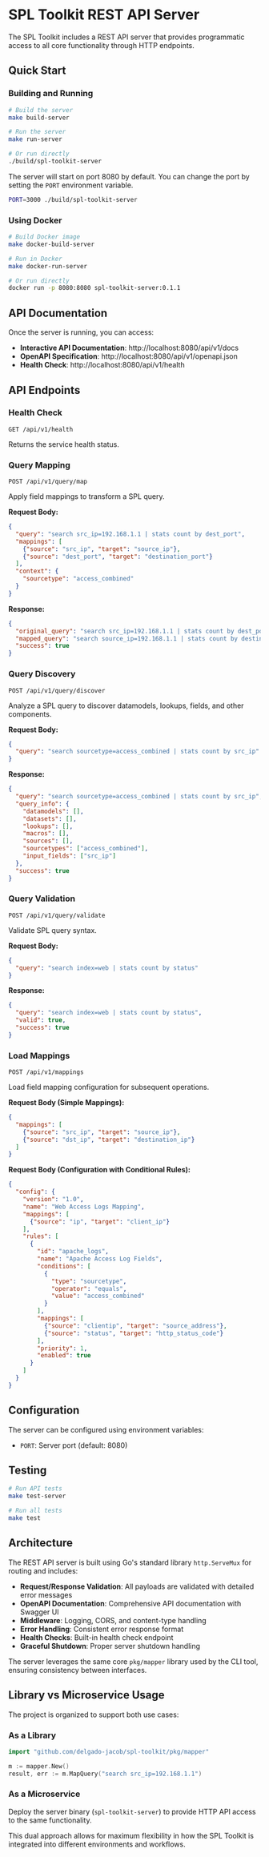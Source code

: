 # SPL Toolkit REST API Server

The SPL Toolkit includes a REST API server that provides programmatic access to all core functionality through HTTP endpoints.

## Quick Start

### Building and Running

```bash
# Build the server
make build-server

# Run the server
make run-server

# Or run directly
./build/spl-toolkit-server
```

The server will start on port 8080 by default. You can change the port by setting the `PORT` environment variable.

```bash
PORT=3000 ./build/spl-toolkit-server
```

### Using Docker

```bash
# Build Docker image
make docker-build-server

# Run in Docker
make docker-run-server

# Or run directly
docker run -p 8080:8080 spl-toolkit-server:0.1.1
```

## API Documentation

Once the server is running, you can access:

- **Interactive API Documentation**: http://localhost:8080/api/v1/docs
- **OpenAPI Specification**: http://localhost:8080/api/v1/openapi.json
- **Health Check**: http://localhost:8080/api/v1/health

## API Endpoints

### Health Check
```
GET /api/v1/health
```

Returns the service health status.

### Query Mapping
```
POST /api/v1/query/map
```

Apply field mappings to transform a SPL query.

**Request Body:**
```json
{
  "query": "search src_ip=192.168.1.1 | stats count by dest_port",
  "mappings": [
    {"source": "src_ip", "target": "source_ip"},
    {"source": "dest_port", "target": "destination_port"}
  ],
  "context": {
    "sourcetype": "access_combined"
  }
}
```

**Response:**
```json
{
  "original_query": "search src_ip=192.168.1.1 | stats count by dest_port",
  "mapped_query": "search source_ip=192.168.1.1 | stats count by destination_port",
  "success": true
}
```

### Query Discovery
```
POST /api/v1/query/discover
```

Analyze a SPL query to discover datamodels, lookups, fields, and other components.

**Request Body:**
```json
{
  "query": "search sourcetype=access_combined | stats count by src_ip"
}
```

**Response:**
```json
{
  "query": "search sourcetype=access_combined | stats count by src_ip",
  "query_info": {
    "datamodels": [],
    "datasets": [],
    "lookups": [],
    "macros": [],
    "sources": [],
    "sourcetypes": ["access_combined"],
    "input_fields": ["src_ip"]
  },
  "success": true
}
```

### Query Validation
```
POST /api/v1/query/validate
```

Validate SPL query syntax.

**Request Body:**
```json
{
  "query": "search index=web | stats count by status"
}
```

**Response:**
```json
{
  "query": "search index=web | stats count by status",
  "valid": true,
  "success": true
}
```

### Load Mappings
```
POST /api/v1/mappings
```

Load field mapping configuration for subsequent operations.

**Request Body (Simple Mappings):**
```json
{
  "mappings": [
    {"source": "src_ip", "target": "source_ip"},
    {"source": "dst_ip", "target": "destination_ip"}
  ]
}
```

**Request Body (Configuration with Conditional Rules):**
```json
{
  "config": {
    "version": "1.0",
    "name": "Web Access Logs Mapping",
    "mappings": [
      {"source": "ip", "target": "client_ip"}
    ],
    "rules": [
      {
        "id": "apache_logs",
        "name": "Apache Access Log Fields",
        "conditions": [
          {
            "type": "sourcetype",
            "operator": "equals",
            "value": "access_combined"
          }
        ],
        "mappings": [
          {"source": "clientip", "target": "source_address"},
          {"source": "status", "target": "http_status_code"}
        ],
        "priority": 1,
        "enabled": true
      }
    ]
  }
}
```

## Configuration

The server can be configured using environment variables:

- `PORT`: Server port (default: 8080)

## Testing

```bash
# Run API tests
make test-server

# Run all tests
make test
```

## Architecture

The REST API server is built using Go's standard library `http.ServeMux` for routing and includes:

- **Request/Response Validation**: All payloads are validated with detailed error messages
- **OpenAPI Documentation**: Comprehensive API documentation with Swagger UI
- **Middleware**: Logging, CORS, and content-type handling
- **Error Handling**: Consistent error response format
- **Health Checks**: Built-in health check endpoint
- **Graceful Shutdown**: Proper server shutdown handling

The server leverages the same core `pkg/mapper` library used by the CLI tool, ensuring consistency between interfaces.

## Library vs Microservice Usage

The project is organized to support both use cases:

### As a Library
```go
import "github.com/delgado-jacob/spl-toolkit/pkg/mapper"

m := mapper.New()
result, err := m.MapQuery("search src_ip=192.168.1.1")
```

### As a Microservice
Deploy the server binary (`spl-toolkit-server`) to provide HTTP API access to the same functionality.

This dual approach allows for maximum flexibility in how the SPL Toolkit is integrated into different environments and workflows.